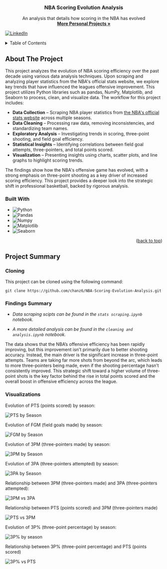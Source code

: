 <a id="readme-top"></a>

<!-- PROJECT LOGO -->

  <h3 align="center">NBA Scoring Evolution Analysis</h3>

  <p align="center">
    An analysis that details how scoring in the NBA has evolved
    <br />
    <a href="https://github.com/chanz6"><strong>More Personal Projects »</strong></a>
    <br />
  </p>
</div>

[![LinkedIn][linkedin-shield]][linkedin-url]

<!-- TABLE OF CONTENTS -->
<details>
  <summary>Table of Contents</summary>
  <ol>
    <li>
      <a href="#about-the-project">About The Project</a>
      <ul>
        <li><a href="#built-with">Built With</a></li>
      </ul>
    </li>
    <li>
      <a href="#getting-started">Getting Started</a>
      <ul>
        <li><a href="#prerequisites">Prerequisites</a></li>
        <li><a href="#installation">Installation</a></li>
      </ul>
    </li>
    <li><a href="#usage">Usage</a></li>
  </ol>
</details>

<!-- ABOUT THE PROJECT -->
## About The Project

This project analyzes the evolution of NBA scoring efficiency over the past decade using various data analysis techniques. Upon scraping and analyzing player statistics from the NBA's official stats website, we explore key trends that have influenced the leagues offensive improvement. This project utilizes Python libraries such as pandas, NumPy, Matplotlib, and Seaborn to process, clean, and visualize data. The workflow for this project includes:

- **Data Collection** – Scraping NBA player statistics from [the NBA's official stats website](nba.com/stats) across multiple seasons.
- **Data Cleaning** – Processing raw data, removing inconsistencies, and standardizing team names. 
- **Exploratory Analysis** – Investigating trends in scoring, three-point shooting, and field goal efficiency.
- **Statistical Insights** – Identifying correlations between field goal attempts, three-pointers, and total points scored.
- **Visualization** – Presenting insights using charts, scatter plots, and line graphs to highlight scoring trends.

The findings show how the NBA's offensive game has evolved, with a strong emphasis on three-point shooting as a key driver of increased scoring efficiency. This project provides a deeper look into the strategic shift in professional basketball, backed by rigorous analysis.

### Built With

* ![Python][Python]
* ![Pandas][Pandas]
* ![Numpy][Numpy]
* ![Matplotlib][Matplotlib]
* ![Seaborn][Seaborn]

<p align="right">(<a href="#readme-top">back to top</a>)</p>

<!-- GETTING STARTED -->
## Project Summary
### Cloning

This project can be cloned using the following command:

```
git clone https://github.com/chanz6/NBA-Scoring-Evolution-Analysis.git
```

### Findings Summary
- _Data scraping scipts can be found in the `stats scraping.ipynb` notebook._

- _A more detailed analysis can be found in the `cleaning and analysis.ipynb` notebook._

The data shows that the NBA’s offensive efficiency has been rapidly improving, but this improvement isn't primarily due to better shooting accuracy. Instead, the main driver is the significant increase in three-point attempts. Teams are taking far more shots from beyond the arc, which leads to more three-pointers being made, even if the shooting percentage hasn’t consistently improved. This strategic shift toward a higher volume of three-point shots is the key factor behind the rise in total points scored and the overall boost in offensive efficiency across the league.

### Visualizations

Evolution of PTS (points scored) by season:

![PTS by Season](/images/capture13.PNG)

Evolution of FGM (field goals made) by season:

![FGM by Season](/images/capture14.PNG)

Evolution of 3PM (three-pointers made) by season:

![3PM by Season](/images/capture15.PNG)

Evolution of 3PA (three-pointers attempted) by season:

![3PA by Season](/images/capture16.PNG)

Relationship between 3PM (three-pointers made) and 3PA (three-pointers attempted):

![3PM vs 3PA](/images/capture17.PNG)

Relationship between PTS (points scored) and 3PM (three-pointers made)

![PTS vs 3PM](/images/capture18.PNG)

Evolution of 3P% (three-point percentage) by season:

![3P% by season](/images/capture19.PNG)

Relationship between 3P% (three-point percentage) and PTS (points scored)

![3P% vs PTS](/images/capture20.PNG)


[linkedin-shield]: https://img.shields.io/badge/-LinkedIn-black.svg?style=for-the-badge&logo=linkedin&colorB=0077B5
[linkedin-url]: https://www.linkedin.com/in/zachary-chann/
[Python]: https://img.shields.io/badge/python-000000?style=for-the-badge&logo=python&logoColor=blue
[Pandas]: https://img.shields.io/badge/Pandas-000bff?style=for-the-badge&logo=pandas&logoColor=purple
[Numpy]: https://img.shields.io/badge/NumPy-ad526f?style=for-the-badge&logo=NumPy&logoColor=blue
[Matplotlib]: https://img.shields.io/badge/Matplotlib-DD0031?style=for-the-badge&logo=matplotlib&logoColor=white
[Seaborn]: https://img.shields.io/badge/Seaborn-4A4A55?style=for-the-badge&logo=seaborn&logoColor=FF3E00